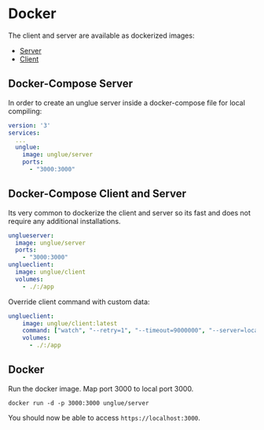 # Docker

The client and server are available as dockerized images: 

+ [Server](https://hub.docker.com/r/unglue/server)
+ [Client](https://hub.docker.com/r/unglue/client)

## Docker-Compose Server

In order to create an unglue server inside a docker-compose file for local compiling:

```yaml
version: '3'
services:
  ...
  unglue:
    image: unglue/server
    ports:
      - "3000:3000"
```

## Docker-Compose Client and Server

Its very common to dockerize the client and server so its fast and does not require any additional installations.

```yaml
unglueserver:
  image: unglue/server
  ports:
    - "3000:3000"
unglueclient:
  image: unglue/client
  volumes:
    - ./:/app
```

Override client command with custom data:

```yml
unglueclient:
    image: unglue/client:latest
    command: ["watch", "--retry=1", "--timeout=9000000", "--server=localhost:3000"]
    volumes:
      - ./:/app
```

## Docker

Run the docker image. Map port 3000 to local port 3000.

```
docker run -d -p 3000:3000 unglue/server
```

You should now be able to access `https://localhost:3000`.
